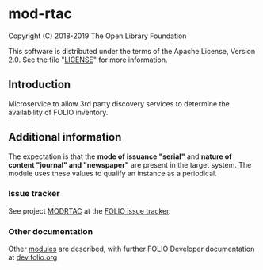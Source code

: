# mod-rtac

Copyright (C) 2018-2019 The Open Library Foundation

This software is distributed under the terms of the Apache License,
Version 2.0. See the file "[LICENSE](LICENSE)" for more information.

## Introduction

Microservice to allow 3rd party discovery services to determine the availability of FOLIO inventory.

## Additional information

The expectation is that the **mode of issuance "serial"** and **nature of content "journal" and "newspaper"** are present in the target system. The module uses these values to qualify an instance as a periodical.

### Issue tracker

See project [MODRTAC](https://issues.folio.org/browse/MODRTAC)
at the [FOLIO issue tracker](https://dev.folio.org/guidelines/issue-tracker).

### Other documentation

Other [modules](https://dev.folio.org/source-code/#server-side) are described,
with further FOLIO Developer documentation at [dev.folio.org](https://dev.folio.org/)

